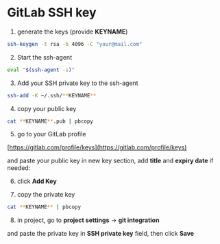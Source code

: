 # GitLab SSH key

1) generate the keys (provide **KEYNAME**)

```bash
ssh-keygen -t rsa -b 4096 -C "your@mail.com"
```

2) Start the ssh-agent

```bash
eval "$(ssh-agent -s)"
```

3) Add your SSH private key to the ssh-agent

```bash
ssh-add -K ~/.ssh/**KEYNAME**
```

4) copy your public key

```bash
cat **KEYNAME**.pub | pbcopy
```

5) go to your GitLab profile

[https://gitlab.com/profile/keys](https://gitlab.com/profile/keys)

and paste your public key in new key section, add **title** and **expiry date** if needed:


6) click **Add Key**

7) copy the private key

```bash
cat **KEYNAME** | pbcopy
```

8) in  project, go to **project settings** → **git integration**


and paste the private key in **SSH private key** field, then click **Save**